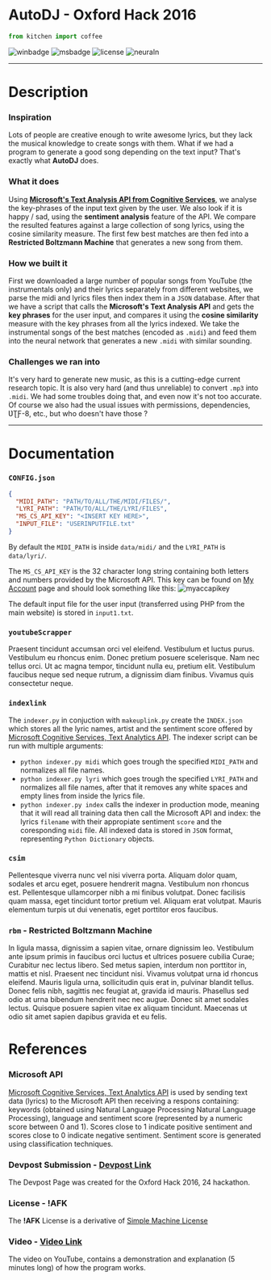 # AutoDJ - Oxford Hack 2016
```python
from kitchen import coffee
```
![winbadge](https://img.shields.io/badge/oxfordhack2016-winner-FFB900.svg?style=flat-square)
![msbadge](https://img.shields.io/badge/microsoft-winner-64C200.svg?style=flat-square)
![license](https://img.shields.io/badge/license-!AFK-00A1F3.svg?style=flat-square)
![neuraln](https://img.shields.io/badge/neuralnetworks-yes-FF2E00.svg?style=flat-square)

---
Description
===

### Inspiration
Lots of people are creative enough to write awesome lyrics, but they lack the musical knowledge to create songs with them. What if we had a program to generate a good song depending on the text input? That's exactly what **AutoDJ** does.


### What it does
Using [**Microsoft's Text Analysis API from Cognitive Services**](https://www.microsoft.com/cognitive-services "Microsoft's Cognitive Services API"), we analyse the key-phrases of the input text given by the user. We also look if it is happy / sad, using the **sentiment analysis** feature of the API. We compare the resulted features against a large collection of song lyrics, using the cosine similarity measure. The first few best matches are then fed into a **Restricted Boltzmann Machine** that generates a new song from them.


### How we built it
First we downloaded a large number of popular songs from YouTube (the instrumentals only) and their lyrics separately from different websites, we parse the midi and lyrics files then index them in a ```JSON``` database. After that we have a script that calls the **Microsoft's Text Analysis API** and gets the **key phrases** for the user input, and compares it using the **cosine similarity** measure with the key phrases from all the lyrics indexed. We take the instrumental songs of the best matches (encoded as ```.midi```) and feed them into the neural network that generates a new ```.midi``` with similar sounding.

### Challenges we ran into
It's very hard to generate new music, as this is a cutting-edge current research topic. It is also very hard (and thus unreliable) to convert ```.mp3``` into ```.midi```. We had some troubles doing that, and even now it's not too accurate. Of course we also had the usual issues with permissions, dependencies, ƲƮƑ-8, etc., but who doesn't have those ?

---
Documentation
===

### ```CONFIG.json```
```json
{
  "MIDI_PATH": "PATH/TO/ALL/THE/MIDI/FILES/",
  "LYRI_PATH": "PATH/TO/ALL/THE/LYRI/FILES",
  "MS_CS_API_KEY": "<INSERT KEY HERE>",
  "INPUT_FILE": "USERINPUTFILE.txt"
}
```
By default the ```MIDI_PATH``` is inside ```data/midi/``` and the ```LYRI_PATH``` is ```data/lyri/```.

The ```MS_CS_API_KEY``` is the 32 character long string containing both letters and numbers provided by the Microsoft API.
This key can be found on [My Account](https://www.microsoft.com/cognitive-services/en-US/subscriptions) page and should look something like this:
![myaccapikey](http://i.imgur.com/ijI54d0.png)

The default input file for the user input (transferred using PHP from the main website) is stored in ```input1.txt```.

### ```youtubeScrapper```
Praesent tincidunt accumsan orci vel eleifend. Vestibulum et luctus purus. Vestibulum eu rhoncus enim. Donec pretium posuere scelerisque. Nam nec tellus orci. Ut ac magna tempor, tincidunt nulla eu, pretium elit. Vestibulum faucibus neque sed neque rutrum, a dignissim diam finibus. Vivamus quis consectetur neque.

### ```indexlink```
The ```indexer.py``` in conjuction with ```makeuplink.py``` create the ```INDEX.json``` which stores all the lyric names, artist and the sentiment score offered by [Microsoft Cognitive Services, Text Analytics API](https://www.microsoft.com/cognitive-services/en-us/text-analytics-api). The indexer script can be run with multiple arguments: 
- ```python indexer.py midi``` which goes trough the specified ```MIDI_PATH``` and normalizes all file names.
- ```python indexer.py lyri``` which goes trough the specified ```LYRI_PATH``` and normalizes all file names, after that it removes any white spaces and empty lines from inside the lyrics file.
- ```python indexer.py index``` calls the indexer in production mode, meaning that it will read all training data then call the Microsoft API and index: the lyrics ```filename``` with their appropiate sentiment ```score``` and the coresponding ```midi``` file.
All indexed data is stored in ```JSON``` format, representing ```Python Dictionary``` objects.

### ```csim```
Pellentesque viverra nunc vel nisi viverra porta. Aliquam dolor quam, sodales et arcu eget, posuere hendrerit magna. Vestibulum non rhoncus est. Pellentesque ullamcorper nibh a mi finibus volutpat. Donec facilisis quam massa, eget tincidunt tortor pretium vel. Aliquam erat volutpat. Mauris elementum turpis ut dui venenatis, eget porttitor eros faucibus. 

### ```rbm``` - Restricted Boltzmann Machine
In ligula massa, dignissim a sapien vitae, ornare dignissim leo. Vestibulum ante ipsum primis in faucibus orci luctus et ultrices posuere cubilia Curae; Curabitur nec lectus libero. Sed metus sapien, interdum non porttitor in, mattis et nisl. Praesent nec tincidunt nisi. Vivamus volutpat urna id rhoncus eleifend. Mauris ligula urna, sollicitudin quis erat in, pulvinar blandit tellus. Donec felis nibh, sagittis nec feugiat at, gravida id mauris. Phasellus sed odio at urna bibendum hendrerit nec nec augue. Donec sit amet sodales lectus. Quisque posuere sapien vitae ex aliquam tincidunt. Maecenas ut odio sit amet sapien dapibus gravida et eu felis. 

References
===
### Microsoft API
[Microsoft Cognitive Services, Text Analytics API](https://www.microsoft.com/cognitive-services/en-us/text-analytics-api) is used by sending text data (lyrics) to the Microsoft API then receiving a respons containing: keywords (obtained using  Natural Language Processing Natural Language Processing), language and sentiment score (represented by a numeric score between 0 and 1). Scores close to 1 indicate positive sentiment and scores close to 0 indicate negative sentiment. Sentiment score is generated using classification techniques. 

### Devpost Submission - [Devpost Link](https://devpost.com/software/autodj-i87zrp "https://devpost.com/software/autodj")
The Devpost Page was created for the Oxford Hack 2016, 24 hackathon.
### License - !AFK
The **!AFK** License is a derivative of [Simple Machine License](http://www.simplemachines.org/about/smf/license.php)
### Video - [Video Link](https://www.youtube.com/watch?v=qlJH8-5ZJlk)
The video on YouTube, contains a demonstration and explanation (5 minutes long) of how the program works.
